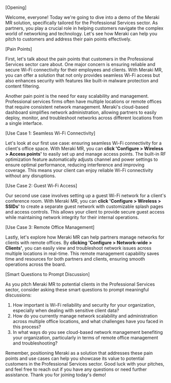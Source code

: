 [Opening]

Welcome, everyone! Today we're going to dive into a demo of the Meraki MR solution, specifically tailored for the Professional Services sector. As partners, you play a crucial role in helping customers navigate the complex world of networking and technology. Let's see how Meraki can help you pitch to customers and address their pain points effectively.

[Pain Points]

First, let's talk about the pain points that customers in the Professional Services sector care about. One major concern is ensuring reliable and secure Wi-Fi connectivity for their employees and clients. With Meraki MR, you can offer a solution that not only provides seamless Wi-Fi access but also enhances security with features like built-in malware protection and content filtering.

Another pain point is the need for easy scalability and management. Professional services firms often have multiple locations or remote offices that require consistent network management. Meraki's cloud-based dashboard simplifies network administration, allowing partners to easily deploy, monitor, and troubleshoot networks across different locations from a single interface.

[Use Case 1: Seamless Wi-Fi Connectivity]

Let's look at our first use case: ensuring seamless Wi-Fi connectivity for a client's office space. With Meraki MR, you can **click 'Configure > Wireless > Access points'** to easily set up and manage access points. The built-in RF optimization feature automatically adjusts channel and power settings to ensure optimal performance, reducing interference and improving coverage. This means your client can enjoy reliable Wi-Fi connectivity without any disruptions.

[Use Case 2: Guest Wi-Fi Access]

Our second use case involves setting up a guest Wi-Fi network for a client's conference room. With Meraki MR, you can **click 'Configure > Wireless > SSIDs'** to create a separate guest network with customizable splash pages and access controls. This allows your client to provide secure guest access while maintaining network integrity for their internal operations.

[Use Case 3: Remote Office Management]

Lastly, let's explore how Meraki MR can help partners manage networks for clients with remote offices. By **clicking 'Configure > Network-wide > Clients'**, you can easily view and troubleshoot network issues across multiple locations in real-time. This remote management capability saves time and resources for both partners and clients, ensuring smooth operations across the board.

[Smart Questions to Prompt Discussion]

As you pitch Meraki MR to potential clients in the Professional Services sector, consider asking these smart questions to prompt meaningful discussions:

1. How important is Wi-Fi reliability and security for your organization, especially when dealing with sensitive client data?
2. How do you currently manage network scalability and administration across multiple office locations, and what challenges have you faced in this process?
3. In what ways do you see cloud-based network management benefiting your organization, particularly in terms of remote office management and troubleshooting?

Remember, positioning Meraki as a solution that addresses these pain points and use cases can help you showcase its value to potential customers in the Professional Services sector. Good luck with your pitches, and feel free to reach out if you have any questions or need further assistance. Thank you for joining today's demo!